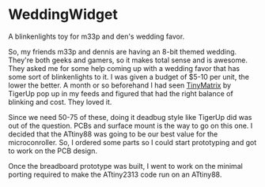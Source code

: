 WeddingWidget
=============

A blinkenlights toy for m33p and den's wedding favor.

So, my friends m33p and dennis are having an 8-bit themed wedding. They're both geeks and gamers, so it makes total sense and is awesome. They asked me for some help coming up with a wedding favor that has some sort of blinkenlights to it. I was given a budget of $5-10 per unit, the lower the better. A month or so beforehand I had seen [TinyMatrix](https://sites.google.com/site/tinymatrix/) by TigerUp pop up in my feeds and figured that had the right balance of blinking and cost. They loved it.

Since we need 50-75 of these, doing it deadbug style like TigerUp did was out of the question. PCBs and surface mount is the way to go on this one. I decided that the ATtiny88 was going to be our best value for the microconroller. So, I ordered some parts so I could start prototyping and got to work on the PCB design.

Once the breadboard prototype was built, I went to work on the minimal porting required to make the ATtiny2313 code run on an ATtiny88.
